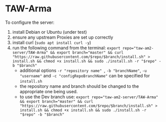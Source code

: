 # TAW-Arma

To configure the server:
 1) install Debian or Ubuntu (under test)
 2) ensure any upstream Proxies are set up correctly
 3) install curl (`sudo apt install curl -y`)
 4) run the following command from the terminal:
    `export repo="taw-am2-server/TAW-Arma" && export branch="master" && curl "https://raw.githubusercontent.com/$repo/$branch/install.sh" > install.sh && chmod +x install.sh && sudo ./install.sh -r "$repo" -b "$branch"`
    - additional options `-r "repository name" `, `-b "branchName"`, `-u "username"` and `-c "configRepoBranchName"` can be specified for `install.sh`
    - the repository name and branch should be changed to the appropriate one being used.
    - to use the Dev branch use: `export repo="taw-am2-server/TAW-Arma" && export branch="master" && curl "https://raw.githubusercontent.com/$repo/$branch/install.sh" > install.sh && chmod +x install.sh && sudo ./install.sh -r "$repo" -b "$branch"`
